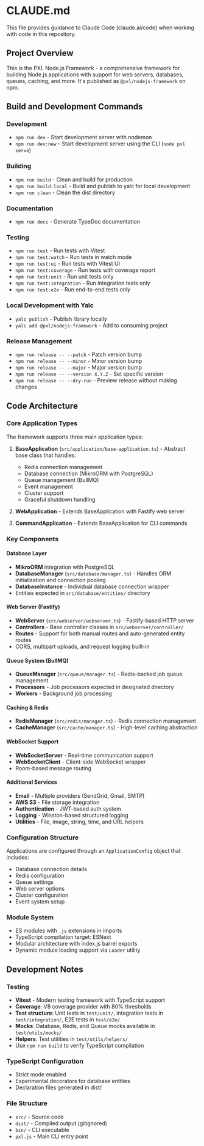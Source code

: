# CLAUDE.md

This file provides guidance to Claude Code (claude.ai/code) when working with code in this repository.

## Project Overview

This is the PXL Node.js Framework - a comprehensive framework for building Node.js applications with support for web servers, databases, queues, caching, and more. It's published as `@pxl/nodejs-framework` on npm.

## Build and Development Commands

### Development
- `npm run dev` - Start development server with nodemon
- `npm run dev:new` - Start development server using the CLI (`node pxl serve`)

### Building
- `npm run build` - Clean and build for production
- `npm run build:local` - Build and publish to yalc for local development
- `npm run clean` - Clean the dist directory

### Documentation
- `npm run docs` - Generate TypeDoc documentation

### Testing
- `npm run test` - Run tests with Vitest
- `npm run test:watch` - Run tests in watch mode
- `npm run test:ui` - Run tests with Vitest UI
- `npm run test:coverage` - Run tests with coverage report
- `npm run test:unit` - Run unit tests only
- `npm run test:integration` - Run integration tests only
- `npm run test:e2e` - Run end-to-end tests only

### Local Development with Yalc
- `yalc publish` - Publish library locally
- `yalc add @pxl/nodejs-framework` - Add to consuming project

### Release Management
- `npm run release -- --patch` - Patch version bump
- `npm run release -- --minor` - Minor version bump  
- `npm run release -- --major` - Major version bump
- `npm run release -- --version X.Y.Z` - Set specific version
- `npm run release -- --dry-run` - Preview release without making changes

## Code Architecture

### Core Application Types
The framework supports three main application types:

1. **BaseApplication** (`src/application/base-application.ts`) - Abstract base class that handles:
   - Redis connection management
   - Database connection (MikroORM with PostgreSQL)
   - Queue management (BullMQ)
   - Event management
   - Cluster support
   - Graceful shutdown handling

2. **WebApplication** - Extends BaseApplication with Fastify web server
3. **CommandApplication** - Extends BaseApplication for CLI commands

### Key Components

#### Database Layer
- **MikroORM** integration with PostgreSQL
- **DatabaseManager** (`src/database/manager.ts`) - Handles ORM initialization and connection pooling
- **DatabaseInstance** - Individual database connection wrapper
- Entities expected in `src/database/entities/` directory

#### Web Server (Fastify)
- **WebServer** (`src/webserver/webserver.ts`) - Fastify-based HTTP server
- **Controllers** - Base controller classes in `src/webserver/controller/`
- **Routes** - Support for both manual routes and auto-generated entity routes
- CORS, multipart uploads, and request logging built-in

#### Queue System (BullMQ)
- **QueueManager** (`src/queue/manager.ts`) - Redis-backed job queue management
- **Processors** - Job processors expected in designated directory
- **Workers** - Background job processing

#### Caching & Redis
- **RedisManager** (`src/redis/manager.ts`) - Redis connection management
- **CacheManager** (`src/cache/manager.ts`) - High-level caching abstraction

#### WebSocket Support
- **WebSocketServer** - Real-time communication support
- **WebSocketClient** - Client-side WebSocket wrapper
- Room-based message routing

#### Additional Services
- **Email** - Multiple providers (SendGrid, Gmail, SMTP)
- **AWS S3** - File storage integration
- **Authentication** - JWT-based auth system
- **Logging** - Winston-based structured logging
- **Utilities** - File, image, string, time, and URL helpers

### Configuration Structure
Applications are configured through an `ApplicationConfig` object that includes:
- Database connection details
- Redis configuration
- Queue settings
- Web server options
- Cluster configuration
- Event system setup

### Module System
- ES modules with `.js` extensions in imports
- TypeScript compilation target: ESNext
- Modular architecture with index.js barrel exports
- Dynamic module loading support via `Loader` utility

## Development Notes

### Testing
- **Vitest** - Modern testing framework with TypeScript support
- **Coverage**: V8 coverage provider with 80% thresholds
- **Test structure**: Unit tests in `test/unit/`, integration tests in `test/integration/`, E2E tests in `test/e2e/`
- **Mocks**: Database, Redis, and Queue mocks available in `test/utils/mocks/`
- **Helpers**: Test utilities in `test/utils/helpers/`
- Use `npm run build` to verify TypeScript compilation

### TypeScript Configuration
- Strict mode enabled
- Experimental decorators for database entities
- Declaration files generated in dist/

### File Structure
- `src/` - Source code
- `dist/` - Compiled output (gitignored)
- `bin/` - CLI executable
- `pxl.js` - Main CLI entry point